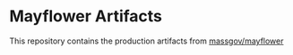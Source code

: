# Mayflower Artifacts

This repository contains the production artifacts from [massgov/mayflower](https://github.com/massgov/mayflower)
